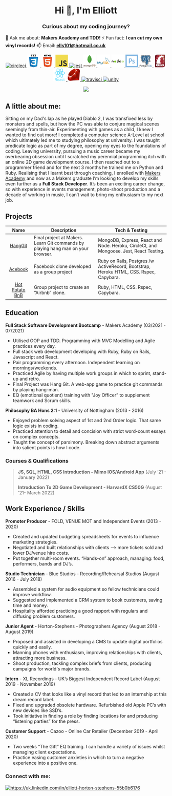 <h1 align="center">Hi 👋, I'm Elliott</h1>

<h3 align="center"> Curious about my coding journey? </h3>

💬 Ask me about: **Makers Academy and TDD!** ⚡ Fun fact: **I can cut my own vinyl records!** 📫  Email: **ells101@hotmail.co.uk**

<p align="center"> <a href="https://circleci.com" target="_blank" rel="noreferrer"> <img src="https://www.vectorlogo.zone/logos/circleci/circleci-icon.svg" alt="circleci" width="40" height="40"/> </a> <a href="https://www.w3schools.com/css/" target="_blank" rel="noreferrer"> <img src="https://raw.githubusercontent.com/devicons/devicon/master/icons/css3/css3-original-wordmark.svg" alt="css3" width="40" height="40"/> </a> <a href="https://www.w3.org/html/" target="_blank" rel="noreferrer"> <img src="https://raw.githubusercontent.com/devicons/devicon/master/icons/html5/html5-original-wordmark.svg" alt="html5" width="40" height="40"/> </a> <a href="https://developer.mozilla.org/en-US/docs/Web/JavaScript" target="_blank" rel="noreferrer"> <img src="https://raw.githubusercontent.com/devicons/devicon/master/icons/javascript/javascript-original.svg" alt="javascript" width="40" height="40"/> </a> <a href="https://jestjs.io" target="_blank" rel="noreferrer"> <img src="https://www.vectorlogo.zone/logos/jestjsio/jestjsio-icon.svg" alt="jest" width="40" height="40"/> </a> <a href="https://www.mongodb.com/" target="_blank" rel="noreferrer"> <img src="https://raw.githubusercontent.com/devicons/devicon/master/icons/mongodb/mongodb-original-wordmark.svg" alt="mongodb" width="40" height="40"/> </a> <a href="https://www.mysql.com/" target="_blank" rel="noreferrer"> <img src="https://raw.githubusercontent.com/devicons/devicon/master/icons/mysql/mysql-original-wordmark.svg" alt="mysql" width="40" height="40"/> </a> <a href="https://nodejs.org" target="_blank" rel="noreferrer"> <img src="https://raw.githubusercontent.com/devicons/devicon/master/icons/nodejs/nodejs-original-wordmark.svg" alt="nodejs" width="40" height="40"/> </a> <a href="https://www.photoshop.com/en" target="_blank" rel="noreferrer"> <img src="https://raw.githubusercontent.com/devicons/devicon/master/icons/photoshop/photoshop-line.svg" alt="photoshop" width="40" height="40"/> </a> <a href="https://www.postgresql.org" target="_blank" rel="noreferrer"> <img src="https://raw.githubusercontent.com/devicons/devicon/master/icons/postgresql/postgresql-original-wordmark.svg" alt="postgresql" width="40" height="40"/> </a> <a href="https://rubyonrails.org" target="_blank" rel="noreferrer"> <img src="https://raw.githubusercontent.com/devicons/devicon/master/icons/rails/rails-original-wordmark.svg" alt="rails" width="40" height="40"/> </a> <a href="https://reactjs.org/" target="_blank" rel="noreferrer"> <img src="https://raw.githubusercontent.com/devicons/devicon/master/icons/react/react-original-wordmark.svg" alt="react" width="40" height="40"/> </a> <a href="https://www.ruby-lang.org/en/" target="_blank" rel="noreferrer"> <img src="https://raw.githubusercontent.com/devicons/devicon/master/icons/ruby/ruby-original.svg" alt="ruby" width="40" height="40"/> </a> <a href="https://travis-ci.org" target="_blank" rel="noreferrer"> <img src="https://www.vectorlogo.zone/logos/travis-ci/travis-ci-icon.svg" alt="travisci" width="40" height="40"/> </a> <a href="https://unity.com/" target="_blank" rel="noreferrer"> <img src="https://www.vectorlogo.zone/logos/unity3d/unity3d-icon.svg" alt="unity" width="40" height="40"/> </a> </p>

<div align="center"> <img src="https://github-readme-codewars-stats.herokuapp.com/api/?username=ells101&badge&colormode=dark_mode"/> </div>

## A little about me:

Sitting on my Dad's lap as he played  Diablo 2, I was transfixed less by monsters and spells, but how the PC was able to conjure magical scenes seemingly from thin-air. Experimenting with games as a child, I knew I wanted to find out more! I completed a computer science A-Level at school which ultimately led me to studying philosophy at university. I was taught predicate logic as part of my degree, opening my eyes to the foundations of coding. Leaving university, pursuing a music career became my overbearing obsession until I scratched my perennial programming itch with an online 2D game development course. I then reached out to a programmer friend and for the next 3 months he trained me on Python and Ruby. Realising that I learnt best through coaching, I enrolled with [Makers Academy](https://makers.tech/) and now as a Makers graduate I’m looking to develop my skills even further as a **Full Stack Developer**. It’s been an exciting career change, so with experience in events management, photo-shoot production and a decade of working in music, I can’t wait to bring my enthusiasm to my next job.

## Projects

|Name|Description|Tech & Testing|
|:----:|-----------|------------|
|[HangGit](https://hang-git-cms718.herokuapp.com)|Final project at Makers. Learn Git commands by playing hang man on your browser.|MongoDB, Express, React and Node. Heroku, CircleCI, and Mongoose. Jest, React Testing.|
|[Acebook](https://acebook-runtime-terrors.herokuapp.com)|Facebook clone developed as a group project| Ruby on Rails, Postgres /w ActiveRecord, Bootstrap, Heroku HTML, CSS. Rspec, Capybara.|
|[Hot Potato BnB](https://github.com/ells101/makersbnb)|Group project to create an “Airbnb” clone.|Ruby, HTML, CSS. Rspec, Capybara.|

## Education

**Full Stack Software Development Bootcamp** - Makers Academy (03/2021 - 07/2021)

 - Utilised OOP and TDD. Programming with MVC Modelling and Agile practices every day. 
 - Full stack web development developing with Ruby, Ruby on Rails, Javascript and React.
 - Pair programming every afternoon. Independent learning on mornings/weekends.
 - Practiced Agile by having multiple work groups in which to sprint, stand-up and retro.
 - Final Project was Hang Git. A web-app game to practice git commands by playing hang-man.
 - EQ (emotional quotient) training with "Joy Officer” to supplement teamwork and Scrum skills.

**Philosophy BA Hons 2:1** - University of Nottingham (2013 - 2016)
 - Enjoyed problem solving aspect of 1st and 2nd Order logic. That same logic exists in coding.
 - Practiced attention to detail and concision with strict word-count essays on complex concepts.
 - Taught the concept of parsimony. Breaking down abstract arguments into salient points is how I code.

### Courses & Qualifications

> **JS, SQL, HTML, CSS Introduction - Mimo IOS/Android App** (July ‘21 -  January 2022)
>
> **Introduction To 2D Game Development - HarvardX CS50G** (August ’21- March 2022)

## Work Experience / Skills

**Promoter Producer**  - FOLD, VENUE MOT and Independent Events (2013 - 2020)
- Created and updated budgeting spreadsheets for events to influence marketing strategies.
- Negotiated and built relationships with clients —> more tickets sold and lower DJ/venue hire costs.
- Put together multi-room events. “Hands-on” approach, managing: food, performers, bands and DJ’s.

**Studio Technician** - Blue Studios - Recording/Rehearsal Studios (August 2016 - July 2018)
- Assembled a system for audio equipment so fellow technicians could improve workflow.
- Suggested and implemented a CRM system to book customers, saving time and money.
- Hospitality afforded practicing a good rapport with regulars and diffusing problem customers.

**Junior Agent** - Horton-Stephens - Photographers Agency (August 2018 - August 2019)
- Proposed and assisted in developing a CMS to update digital portfolios quickly and easily.
- Manning phones with enthusiasm, improving relationships with clients, attracting more business.
- Shoot production, tackling complex briefs from clients, producing campaigns for world's major brands.

**Intern** - XL Recordings - UK’s Biggest Independent Record Label (August 2019 - November 2019)
- Created a CV that looks like a vinyl record that led to an internship at this dream record label.
- Fixed and upgraded obsolete hardware. Refurbished old Apple PC’s with new devices like SSD’s.
- Took initiative in finding a role by finding locations for and producing “listening parties” for the press.

**Customer Support** - Cazoo - Online Car Retailer (December 2019 - April 2020)
- Two weeks “The Gift” EQ training. I can handle a variety of issues whilst managing client expectations.
- Practice easing customer anxieties in which to turn a negative experience into a positive one.

<h3 align="left">Connect with me:</h3>
<p align="left">
<a href="https://linkedin.com/in/https://uk.linkedin.com/in/elliott-horton-stephens-55b0b6176" target="blank"><img align="center" src="https://raw.githubusercontent.com/rahuldkjain/github-profile-readme-generator/master/src/images/icons/Social/linked-in-alt.svg" alt="https://uk.linkedin.com/in/elliott-horton-stephens-55b0b6176" height="30" width="40" /></a>
</p>
